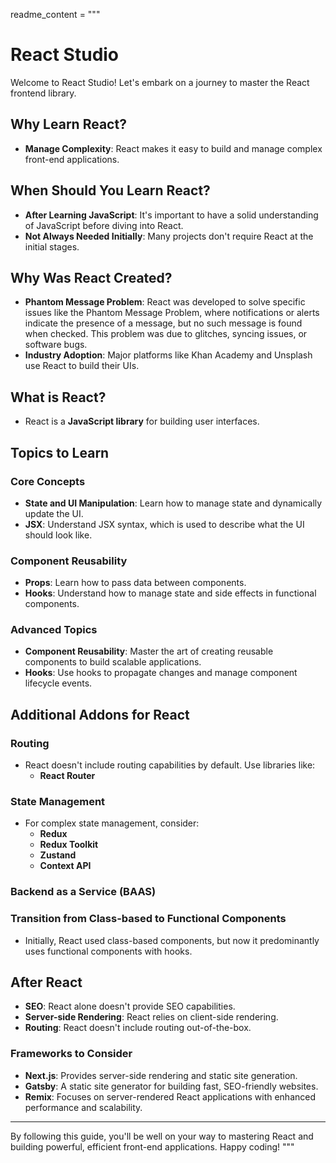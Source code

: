 readme_content = """
# React Studio

Welcome to React Studio! Let's embark on a journey to master the React frontend library.

## Why Learn React?

- **Manage Complexity**: React makes it easy to build and manage complex front-end applications.

## When Should You Learn React?

- **After Learning JavaScript**: It's important to have a solid understanding of JavaScript before diving into React.
- **Not Always Needed Initially**: Many projects don't require React at the initial stages.

## Why Was React Created?

- **Phantom Message Problem**: React was developed to solve specific issues like the Phantom Message Problem, where notifications or alerts indicate the presence of a message, but no such message is found when checked. This problem was due to glitches, syncing issues, or software bugs.
- **Industry Adoption**: Major platforms like Khan Academy and Unsplash use React to build their UIs.

## What is React?

- React is a **JavaScript library** for building user interfaces.

## Topics to Learn

### Core Concepts
- **State and UI Manipulation**: Learn how to manage state and dynamically update the UI.
- **JSX**: Understand JSX syntax, which is used to describe what the UI should look like.

### Component Reusability
- **Props**: Learn how to pass data between components.
- **Hooks**: Understand how to manage state and side effects in functional components.

### Advanced Topics
- **Component Reusability**: Master the art of creating reusable components to build scalable applications.
- **Hooks**: Use hooks to propagate changes and manage component lifecycle events.

## Additional Addons for React

### Routing
- React doesn't include routing capabilities by default. Use libraries like:
  - **React Router**

### State Management
- For complex state management, consider:
  - **Redux**
  - **Redux Toolkit**
  - **Zustand**
  - **Context API**

### Backend as a Service (BAAS)

### Transition from Class-based to Functional Components
- Initially, React used class-based components, but now it predominantly uses functional components with hooks.

## After React

- **SEO**: React alone doesn't provide SEO capabilities.
- **Server-side Rendering**: React relies on client-side rendering.
- **Routing**: React doesn't include routing out-of-the-box.

### Frameworks to Consider
- **Next.js**: Provides server-side rendering and static site generation.
- **Gatsby**: A static site generator for building fast, SEO-friendly websites.
- **Remix**: Focuses on server-rendered React applications with enhanced performance and scalability.

---

By following this guide, you'll be well on your way to mastering React and building powerful, efficient front-end applications. Happy coding!
"""